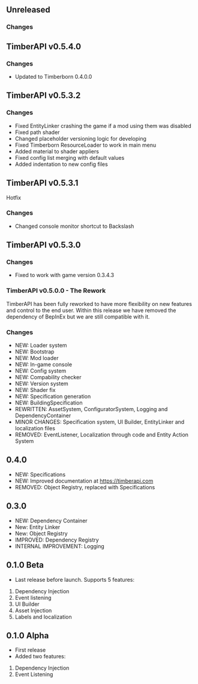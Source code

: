 ## Unreleased

### Changes

## TimberAPI v0.5.4.0

### Changes
- Updated to Timberborn 0.4.0.0

## TimberAPI v0.5.3.2

### Changes
- Fixed EntityLinker crashing the game if a mod using them was disabled 
- Fixed path shader
- Changed placeholder versioning logic for developing
- Fixed Timberborn ResourceLoader to work in main menu
- Added material to shader appliers
- Fixed config list merging with default values
- Added indentation to new config files

## TimberAPI v0.5.3.1
Hotfix

### Changes
- Changed console monitor shortcut to Backslash

## TimberAPI v0.5.3.0

### Changes
- Fixed to work with game version 0.3.4.3

### TimberAPI v0.5.0.0 - The Rework

TimberAPI has been fully reworked to have more flexibility on new features and control to the end user. Within this release we have removed the dependency of BepInEx but we are still compatible with it.

### Changes
- NEW: Loader system
- NEW: Bootstrap
- NEW: Mod loader
- NEW: In-game console
- NEW: Config system
- NEW: Compability checker
- NEW: Version system
- NEW: Shader fix
- NEW: Specification generation
- NEW: BuildingSpecification
- REWRITTEN: AssetSystem, ConfiguratorSystem, Logging and DependencyContainer
- MINOR CHANGES: Specification system, UI Builder, EntityLinker and localization files
- REMOVED: EventListener, Localization through code and Entity Action System

## 0.4.0
- NEW: Specifications
- NEW: Improved documentation at https://timberapi.com
- REMOVED: Object Registry, replaced with Specifications

## 0.3.0
- NEW: Dependency Container
- New: Entity Linker
- New: Object Registry
- IMPROVED: Dependency Registry
- INTERNAL IMPROVEMENT: Logging

## 0.1.0 Beta
- Last release before launch. Supports 5 features:
1. Dependency Injection
2. Event listening
3. UI Builder
4. Asset Injection
5. Labels and localization

## 0.1.0 Alpha
- First release
- Added two features:
1. Dependency Injection
2. Event Listening
